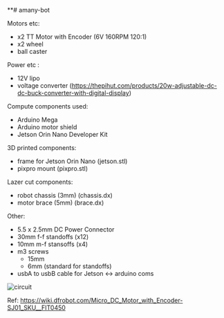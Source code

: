 **# amany-bot

Motors etc:
- x2 TT Motor with Encoder (6V 160RPM 120:1)
- x2 wheel
- ball caster

Power etc :
- 12V lipo
- voltage converter (https://thepihut.com/products/20w-adjustable-dc-dc-buck-converter-with-digital-display)

Compute components used:
- Arduino Mega
- Arduino motor shield
- Jetson Orin Nano Developer Kit

3D printed components:
- frame for Jetson Orin Nano (jetson.stl)
- pixpro mount (pixpro.stl)

Lazer cut components: 
- robot chassis (3mm) (chassis.dx)
- motor brace (5mm) (brace.dx)

Other:
- 5.5 x 2.5mm DC Power Connector
- 30mm f-f standoffs (x12)
- 10mm m-f stansoffs (x4)
- m3 screws
  - 15mm
  - 6mm (standard for standoffs)
- usbA to usbB cable for Jetson <-> arduino coms


![circuit]([https://github.com/stenti/amany-bot/blob/main/circuit.svg)

Ref:
https://wiki.dfrobot.com/Micro_DC_Motor_with_Encoder-SJ01_SKU__FIT0450
